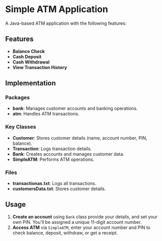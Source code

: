 # Simple ATM Application

A Java-based ATM application with the following features:

## Features
- **Balance Check**
- **Cash Deposit**
- **Cash Withdrawal**
- **View Transaction History**

## Implementation

### Packages
- **bank**: Manages customer accounts and banking operations.
- **atm**: Handles ATM transactions.

### Key Classes
- **Customer**: Stores customer details (name, account number, PIN, balance).
- **Transaction**: Logs transaction details.
- **Bank**: Creates accounts and manages customer data.
- **SimpleATM**: Performs ATM operations.

### Files
- **transactionas.txt**: Logs all transactions.
- **customersData.txt**: Stores customer details.

## Usage
1. **Create an account** using `Bank` class provide your details, and set your own PIN. You'll be assigned a unique 11-digit account number.
2. **Access ATM** via `SimpleATM`, enter your account number and PIN to check balance, deposit, withdraw, or get a receipt.


